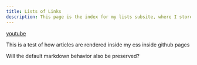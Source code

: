 ```yaml
---
title: Lists of Links
description: This page is the index for my lists subsite, where I store long lists of links and other useful things.
---
```


[youtube](youtube)



<article>
  
 This is a test of how articles are rendered inside my css inside github pages
 
 Will the default markdown behavior also be preserved?
 
 </article>
